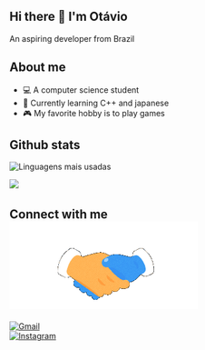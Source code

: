 ## Hi there 👋 I'm Otávio

An aspiring developer from Brazil

## About me

- 💻 A computer science student 
- 🌱 Currently learning C++ and japanese
- 🎮 My favorite hobby is to play games 

## Github stats 

![Linguagens mais usadas](https://github-readme-stats.vercel.app/api/top-langs/?username=Otavio-oliv&layout=compact&theme=dracula)

<img src="https://img.shields.io/badge/C%2B%2B-00599C?style=for-the-badge&logo=c%2B%2B&logoColor=white">




## Connect with me ![Handshake](https://github.com/Otavio-oliv/Otavio-oliv/raw/main/handshake.gif)

[![Gmail](https://img.shields.io/badge/Gmail-D14836?style=for-the-badge&logo=gmail&logoColor=white)](mailto:otaviooli1312@gmail.com)  
[![Instagram](https://img.shields.io/badge/Instagram-E4405F?style=for-the-badge&logo=instagram&logoColor=white)](https://www.instagram.com/otaviooliv_05/)




